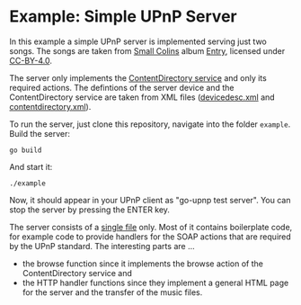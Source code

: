 # Example: Simple UPnP Server

In this example a simple UPnP server is implemented serving just two songs. The songs are taken from [Small Colins](https://smallcolin.bandcamp.com/) album [Entry](https://cctrax.com/small-colin/entry), licensed under [CC-BY-4.0](https://creativecommons.org/licenses/by/4.0/).

The server only implements the [ContentDirectory service](http://www.upnp.org/specs/av/UPnP-av-ContentDirectory-Service.pdf) and only its required actions. The defintions of the server device and the ContentDirectory service are taken from XML files ([devicedesc.xml](./devicedesc.xml) and [contentdirectory.xml](./contentdirectory.xml)).

To run the server, just clone this repository, navigate into the folder `example`. Build the server:

    go build

And start it:

    ./example

Now, it should appear in your UPnP client as "go-upnp test server". You can stop the server by pressing the ENTER key.

The server consists of a [single file](./main.go) only. Most of it contains boilerplate code, for example code to provide handlers for the SOAP actions that are required by the UPnP standard. The interesting parts are ...

* the browse function since it implements the browse action of the ContentDirectory service and
* the HTTP handler functions since they implement a general HTML page for the server and the transfer of the music files.